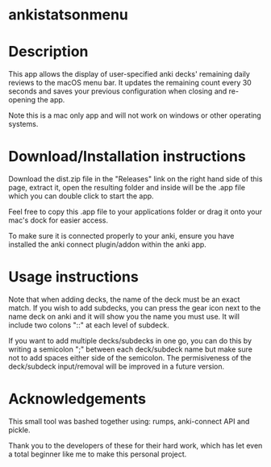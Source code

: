 # ankistatsonmenu

# Description

This app allows the display of user-specified anki decks' remaining daily reviews to the macOS menu bar. It updates the remaining count every 30 seconds and saves your previous configuration when closing and re-opening the app.

Note this is a mac only app and will not work on windows or other operating systems.

# Download/Installation instructions

Download the dist.zip file in the "Releases" link on the right hand side of this page, extract it, open the resulting folder and inside will be the .app file which you can double click to start the app.

Feel free to copy this .app file to your applications folder or drag it onto your mac's dock for easier access.

To make sure it is connected properly to your anki, ensure you have installed the anki connect plugin/addon within the anki app.

# Usage instructions

Note that when adding decks, the name of the deck must be an exact match. If you wish to add subdecks, you can press the gear icon next to the name deck on anki and it will show you the name you must use. It will include two colons "::" at each level of subdeck.

If you want to add multiple decks/subdecks in one go, you can do this by writing a semicolon ";" between each deck/subdeck name but make sure not to add spaces either side of the semicolon. The permisiveness of the deck/subdeck input/removal will be improved in a future version.

# Acknowledgements

This small tool was bashed together using: rumps, anki-connect API and pickle.

Thank you to the developers of these for their hard work, which has let even a total beginner like me to make this personal project.
